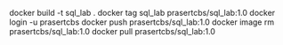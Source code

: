 docker build -t sql_lab .
docker tag sql_lab prasertcbs/sql_lab:1.0
docker login -u prasertcbs
docker push prasertcbs/sql_lab:1.0
docker image rm prasertcbs/sql_lab:1.0
docker pull prasertcbs/sql_lab:1.0
